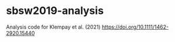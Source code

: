 # sbsw2019-analysis
Analysis code for Klempay et al. (2021) https://doi.org/10.1111/1462-2920.15440

